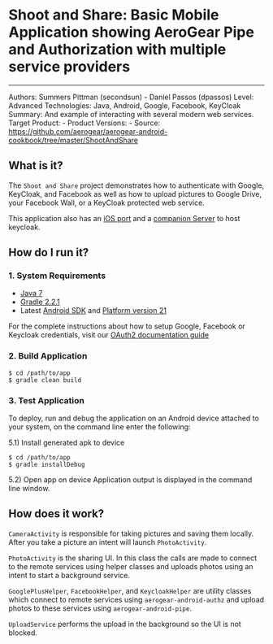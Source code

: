 # Shoot and Share: Basic Mobile Application showing AeroGear Pipe and Authorization with multiple service providers
---------
Authors: Summers Pittman (secondsun) - Daniel Passos (dpassos)
Level: Advanced
Technologies: Java, Android, Google, Facebook, KeyCloak
Summary: And example of interacting with several modern web services.
Target Product: -
Product Versions: -
Source: https://github.com/aerogear/aerogear-android-cookbook/tree/master/ShootAndShare

## What is it?

The ```Shoot and Share``` project demonstrates how to authenticate with Google, KeyCloak, and Facebook as well as how to upload pictures to Google Drive, your Facebook Wall, or a KeyCloak protected web service.

This application also has an [iOS port](https://github.com/aerogear/aerogear-ios-cookbook/tree/master/Shoot) and a [companion Server](https://github.com/aerogear/aerogear-backend-cookbook/tree/master/Shoot) to host keycloak.

## How do I run it?

### 1. System Requirements

* [Java 7](http://www.oracle.com/technetwork/java/javase/downloads/index.html)
* [Gradle 2.2.1](http://www.gradle.org/)
* Latest [Android SDK](https://developer.android.com/sdk/index.html) and [Platform version 21](http://developer.android.com/tools/revisions/platforms.html)

For the complete instructions about how to setup Google, Facebook or Keycloak credentials, visit our [OAuth2 documentation guide](https://aerogear.org/docs/guides/security/oauth2-guide/#_before_you_get_started)

### 2. Build Application

```shell
$ cd /path/to/app
$ gradle clean build
```

### 3. Test Application

To deploy, run and debug the application on an Android device attached to your system, on the command line enter the following:

5.1) Install generated apk to device

```shell
$ cd /path/to/app
$ gradle installDebug
```

5.2) Open app on device
Application output is displayed in the command line window.

## How does it work?

`CameraActivity` is responsible for taking pictures and saving them locally.  After you take a picture an intent will launch `PhotoActivity`.

`PhotoActivity` is the sharing UI.  In this class the calls are made to connect to the remote services using helper classes and uploads photos using an intent to start a background service.

`GooglePlusHelper`, `FacebookHelper`, and `KeycloakHelper` are utility classes which connect to remote services using `aerogear-android-authz` and upload photos to these services using `aerogear-android-pipe`.

`UploadService` performs the upload in the background so the UI is not blocked.
